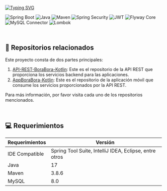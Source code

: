 <a name="readme-top"></a>

<a href="https://git.io/typing-svg"><img src="https://readme-typing-svg.demolab.com?font=Fira+Code&weight=600&size=43&pause=1000&color=D3D302&random=false&width=680&height=60&lines=API+REST+-+Bodega+BoraBora;APP+M%C3%B3vil+-+Kotlin" alt="Typing SVG" /></a>

![Spring Boot](https://img.shields.io/badge/Spring%20Boot-3.1.0-brightgreen)
![Java](https://img.shields.io/badge/Java-17-orange)
![Maven](https://img.shields.io/badge/Maven-3.8.6-red)
![Spring Security](https://img.shields.io/badge/Spring%20Security-6.1.0-green)
![JWT](https://img.shields.io/badge/JWT-4.2.1-yellow)
![Flyway Core](https://img.shields.io/badge/Flyway%20Core-9.16.3-blue)
![MySQL Connector](https://img.shields.io/badge/MySQL%20Connector-8.0.33-red)
![Lombok](https://img.shields.io/badge/Lombok-1.18.26-blue)

<br>

## 📌 Repositorios relacionados
Este proyecto consta de dos partes principales:
1. [API-REST-BoraBora-Kotlin](https://github.com/CarlosAcosta4/apirest-borabora-android-kotlin): Este es el repositorio de la API REST que proporciona los servicios backend para las aplicaciones.
2. [AppBoraBora-Kotlin](https://github.com/brigittev0/AppBoraMovil): Este es el repositorio de la aplicación móvil que consume los servicios proporcionados por la API REST.

Para más información, por favor visita cada uno de los repositorios mencionados.

<br>

## 💻 Requerimientos
| Requerimientos | Versión |
|-----------|---------|
| IDE Compatible | Spring Tool Suite, IntelliJ IDEA, Eclipse, entre otros |
| Java      | 17      |
| Maven     | 3.8.6   |
| MySQL     | 8.0     |

